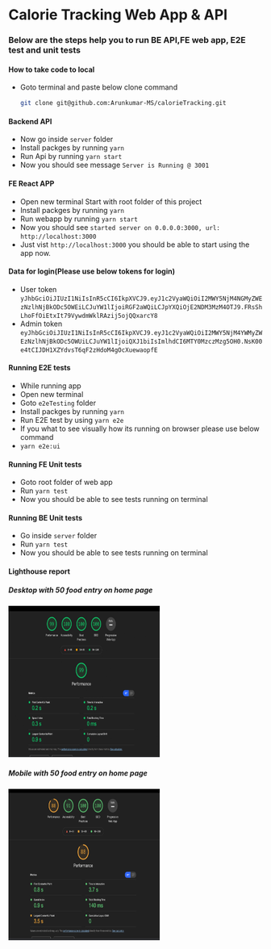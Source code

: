# Calorie Tracking Web App & API

### Below are the steps help you to run BE API,FE web app, E2E test and unit tests

#### How to take code to local
- Goto terminal and paste below clone command 
    ```sh
    git clone git@github.com:Arunkumar-MS/calorieTracking.git
    ```

#### Backend API
- Now go inside `server` folder
- Install packges by running `yarn`
- Run Api by running `yarn start`
- Now you should see message `Server is Running @ 3001`


#### FE React APP
- Open new terminal Start with root folder of this project
- Install packges by running `yarn`
- Run webapp by running `yarn start`
- Now you should see `started server on 0.0.0.0:3000, url: http://localhost:3000`
- Just vist `http://localhost:3000` you should be able to start using the app now.

#### Data for login(Please use below tokens for login)
- User token
    `yJhbGciOiJIUzI1NiIsInR5cCI6IkpXVCJ9.eyJ1c2VyaWQiOiI2MWY5NjM4NGMyZWEzNzlhNjBkODc5OWEiLCJuYW1lIjoiRGF2aWQiLCJpYXQiOjE2NDM3MzM4OTJ9.FRsShLhoFfOiEtxIt79VywdmWklRAzij5ojQQxarcY8`
- Admin token
   `eyJhbGciOiJIUzI1NiIsInR5cCI6IkpXVCJ9.eyJ1c2VyaWQiOiI2MWY5NjM4YWMyZWEzNzlhNjBkODc5OWUiLCJuYW1lIjoiQXJ1biIsImlhdCI6MTY0MzczMzg5OH0.NsK00e4tCIJDH1XZYdvsT6qF2zHdoM4gOcXuewaopfE`



#### Running E2E tests
- While running app
- Open new terminal
- Goto `e2eTesting` folder
- Install packges by running `yarn`
- Run E2E test by using `yarn e2e`
- If you what to see visually how its running on browser please use below command
- `yarn e2e:ui` 

#### Running FE Unit tests
- Goto root folder of web app
- Run `yarn test`
- Now you should be able to see tests running on terminal


#### Running BE Unit tests
- Go inside `server` folder
- Run `yarn test`
- Now you should be able to see tests running on terminal


#### Lighthouse report


##### Desktop with 50 food entry on home page
<img src="lighthouseReport/desktop_with_50_food_entry.jpeg" width="300" height="300"/>



##### Mobile with 50 food entry on home page
<img src="lighthouseReport/mobile_with_50_food_entry.png" width="300" height="300"/>

